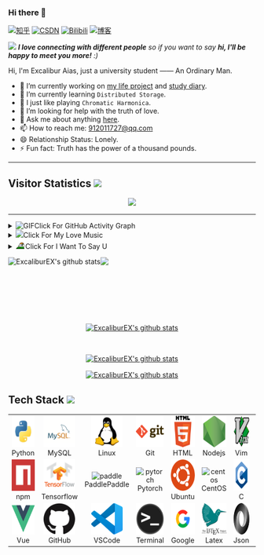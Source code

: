 ### Hi there 👋

[![知乎](https://img.shields.io/badge/知乎-查看-blue)](https://www.zhihu.com/people/xie-dong-dong-19)
[![CSDN](https://img.shields.io/badge/CSDN-查看-red)](https://blog.csdn.net/ExcaliburUlimited?spm=1000.2115.3001.5343)
[![Bilibili](https://img.shields.io/badge/Bilibili-查看-pink)](https://space.bilibili.com/2142109)
[![博客](https://img.shields.io/badge/%E5%8D%9A%E5%AE%A2-%E6%9F%A5%E7%9C%8B-brightgreen)](https://kemo.xyz/)

<img src="https://media.giphy.com/media/LnQjpWaON8nhr21vNW/giphy.gif" width="60"> <em><b>I love connecting with different people</b> so if you want to say <b>hi, I'll be happy to meet you more!</b> :)</em> 
<!--
**ExcaliburEX/ExcaliburEX** is a ✨ _special_ ✨ repository because its `README.md` (this file) appears on your GitHub profile.-->

Hi, I'm Excalibur Aias, just a university student —— An Ordinary Man.

- 🔭 I’m currently working on [my life project](https://github.com/ExcaliburEX/Daily-Plan-In-Graduate-Life) and [study diary](https://github.com/ExcaliburEX/KeMo).
- 🌱 I’m currently learning `Distributed Storage`.
- 🎼 I just like playing `Chromatic Harmonica`.
- 🤔 I’m looking for help with the truth of love.
- 💬 Ask me about anything [here](https://kemo.xyz/about/).
- 📫 How to reach me: 912011727@qq.com
- 😄 Relationship Status: Lonely.
- ⚡ Fun fact: Truth has the power of a thousand pounds.

---
## Visitor Statistics <img src="https://media.giphy.com/media/mGcNjsfWAjY5AEZNw6/giphy.gif" width="50">
<p align="center">
  <img src="https://profile-counter.glitch.me/ExcaliburEX/count.svg" />
</p>

---

<details>
<summary><img alt="GIF" src="https://github.com/TheDudeThatCode/TheDudeThatCode/blob/master/Assets/Developer.gif" width="25" />Click For GitHub Activity Graph</summary>
<p align="center">
  <img alt = "GitHub Activity Graph" src="https://activity-graph.herokuapp.com/graph?username=ExcaliburEX">
</p>
</details>

<details>
<summary><img src="https://github.com/SP-XD/SP-XD/blob/main/images/hyperkitty.gif?raw=true" width="20" />Click For My Love Music</summary>
<p align="center">
  <a href="https://music.163.com/#/user/home?id=69654344"><img alt = "Music" src="https://spotify-readme.sp-xd.vercel.app/api/spotify"></a>
</p>
</details>

<details>
<summary><img src="https://raw.githubusercontent.com/ItsAnunesS/ItsAnunesS/master/src/img/parrots/flags/indiaparrot.gif" width="20" />Click For I Want To Say U</summary>
<p align="center">
  <img height="120" alt="Thanks for visiting me" width="100%" src="https://raw.githubusercontent.com/BrunnerLivio/brunnerlivio/master/images/marquee.svg" />
</p>
</details>


<p align="center">
  
<a href="https://github.com/ExcaliburEX/Daily-Plan-In-Graduate-Life">
<img align="left" src="https://github-readme-stats.vercel.app/api/pin/?username=ExcaliburEX&repo=Daily-Plan-In-Graduate-Life&show_owner=true&bg_color=30,e96443,904e95&cache_seconds=106400&theme=algolia" align="center" alt="ExcaliburEX's github stats">
</a>

<a href="https://github.com/ExcaliburEX/AIStickerSearcher">
  <!-- Change the `github-readme-stats.anuraghazra1.vercel.app` to `github-readme-stats.vercel.app`  -->
  <img align="left" src="https://github-readme-stats.vercel.app/api/pin/?username=ExcaliburEX&repo=AIStickerSearcher&show_owner=true&bg_color=30,e96443,904e95&cache_seconds=106400&theme=midnight-purple" />
</a>

</p>

<br/><br/><br/><br/><br/><br/><br/>

<p align="center">

<a href="https://github.com/ExcaliburEX">
<img align="center" src="https://github-readme-stats.vercel.app/api?username=ExcaliburEX&show_icons=true&bg_color=30,4169E1,904e95&cache_seconds=106400&theme=chartreuse-dark" align="center" alt="ExcaliburEX's github stats">
</a>

</p>

<br/>

<p align="center">
  
<a href="https://github.com/ExcaliburEX">
  
<img align="center" src="https://github-readme-stats.vercel.app/api/top-langs/?username=ExcaliburEX&langs_count=8&show_icons=true&bg_color=50,e96443,904e95&cache_seconds=106400&theme=blueberry" align="center" alt="ExcaliburEX's github stats">
  
</a>
  
</p>

<p align="center">

<a href="https://github.com/ExcaliburEX">
<img src="https://github-readme-stats.vercel.app/api/wakatime?username=ExcaliburEX&&v=4&show_icons=true&bg_color=30,4169E1,904e95&cache_seconds=106400&theme=blueberry" align="center" alt="ExcaliburEX's github stats">
</a>

</p>

## Tech Stack <img src="https://avatars0.githubusercontent.com/u/1680273?s=460&u=4471b74deb9973096418a93960c664c5ea3bd159&v=4" width="50">
<table>
    <tr>
      <td align="center">
        <img alt="Python" height=64px src="https://raw.githubusercontent.com/github/explore/80688e429a7d4ef2fca1e82350fe8e3517d3494d/topics/python/python.png">
      <br>Python
      </td>
      <td align="center">
        <img alt="MySQL" height=64px src="https://raw.githubusercontent.com/github/explore/80688e429a7d4ef2fca1e82350fe8e3517d3494d/topics/mysql/mysql.png">
        <br>MySQL
      </td>
      <td align="center">
        <img alt="Linux" height=64px src="https://raw.githubusercontent.com/github/explore/80688e429a7d4ef2fca1e82350fe8e3517d3494d/topics/linux/linux.png">
        <br>Linux
      </td>
      <td align="center">
        <img alt="Git" height=64px src="https://raw.githubusercontent.com/github/explore/80688e429a7d4ef2fca1e82350fe8e3517d3494d/topics/git/git.png">
        <br>Git
      </td>
      <td align="center">
        <img alt="HTML" height=64px src="https://raw.githubusercontent.com/github/explore/80688e429a7d4ef2fca1e82350fe8e3517d3494d/topics/html/html.png">
        <br>HTML
      </td>
      <td align="center">
        <img alt="NodeJS" height=64px src="https://raw.githubusercontent.com/github/explore/80688e429a7d4ef2fca1e82350fe8e3517d3494d/topics/nodejs/nodejs.png">
        <br>Nodejs
      </td>
      <td align="center">
        <img alt="Vim" height=64px src="https://raw.githubusercontent.com/github/explore/80688e429a7d4ef2fca1e82350fe8e3517d3494d/topics/vim/vim.png">
        <br>Vim
      </td>
      <td align="center">
      <img alt="MATLAB" height=64px src="https://raw.githubusercontent.com/github/explore/80688e429a7d4ef2fca1e82350fe8e3517d3494d/topics/matlab/matlab.png">
      <br>Matlab
    </td>
  </tr>
  <tr>
      <td align="center">
        <img alt="npm" height=64px src="https://raw.githubusercontent.com/github/explore/80688e429a7d4ef2fca1e82350fe8e3517d3494d/topics/npm/npm.png">
        <br>npm
      </td>
      <td align="center">
        <img alt="tensorflow" height=64px src="https://raw.githubusercontent.com/github/explore/80688e429a7d4ef2fca1e82350fe8e3517d3494d/topics/tensorflow/tensorflow.png">
        <br>Tensorflow
      </td>
      <td align="center">
        <img alt="paddle" height=64px width=60px src="https://img2.baidu.com/it/u=1553445062,403263852&fm=26&fmt=auto&gp=0.jpg">
        <br>PaddlePaddle
      </td>
      <td align="center">
        <img alt="pytorch" height=64px src="https://raw.githubusercontent.com/rahul-jha98/github_readme_icons/main/language_and_tools/square/pytorch/pytorch.svg">
        <br>Pytorch
      </td>
      <td align="center">
        <img alt="ubuntu" height=64px src="https://raw.githubusercontent.com/github/explore/80688e429a7d4ef2fca1e82350fe8e3517d3494d/topics/ubuntu/ubuntu.png">
        <br>Ubuntu
      </td>
      <td align="center">
        <img alt="centos" height=64px src="https://cdn.worldvectorlogo.com/logos/centos-1.svg">
        <br>CentOS
      </td>
        <td align="center">
      <img alt="c" height=64px src="https://raw.githubusercontent.com/github/explore/80688e429a7d4ef2fca1e82350fe8e3517d3494d/topics/c/c.png">
      <br>C
    </td>
      <td align="center">
      <img alt="c++" height=64px src="https://raw.githubusercontent.com/github/explore/80688e429a7d4ef2fca1e82350fe8e3517d3494d/topics/cpp/cpp.png">
      <br>C++
    </td>
    </tr>
    <tr>
      <td align="center">
        <img alt="vue" height=64px src="https://raw.githubusercontent.com/github/explore/80688e429a7d4ef2fca1e82350fe8e3517d3494d/topics/vue/vue.png">
        <br>Vue
      </td>
      <td align="center">
        <img alt="github" height=64px src="https://raw.githubusercontent.com/github/explore/78df643247d429f6cc873026c0622819ad797942/topics/github/github.png">
        <br>GitHub
      </td>
      <td align="center">
        <img alt="vscode" height=64px src="https://raw.githubusercontent.com/github/explore/80688e429a7d4ef2fca1e82350fe8e3517d3494d/topics/visual-studio-code/visual-studio-code.png">
        <br>VSCode
      </td>
      <td align="center">
        <img alt="terminal" height=64px src="https://raw.githubusercontent.com/github/explore/80688e429a7d4ef2fca1e82350fe8e3517d3494d/topics/terminal/terminal.png">
        <br>Terminal
      </td>
    <td align="center">
      <img alt="google" height=64px src="https://raw.githubusercontent.com/github/explore/80688e429a7d4ef2fca1e82350fe8e3517d3494d/topics/google/google.png">
      <br>Google
    </td>
    <td align="center">
      <img alt="latex" height=64px src="https://raw.githubusercontent.com/github/explore/80688e429a7d4ef2fca1e82350fe8e3517d3494d/topics/latex/latex.png">
      <br>Latex
    </td>
    <td align="center">
      <img alt="json" height=64px src="https://raw.githubusercontent.com/github/explore/80688e429a7d4ef2fca1e82350fe8e3517d3494d/topics/json/json.png">
      <br>Json
    </td>
          <td align="center">
      <img alt="Go" height=64px src="https://raw.githubusercontent.com/github/explore/80688e429a7d4ef2fca1e82350fe8e3517d3494d/topics/go/go.png">
      <br>Go
    </td>
      
  </tr>
</table>





